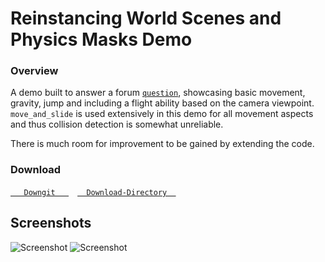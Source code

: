 # Reinstancing World Scenes and Physics Masks Demo

### Overview

A demo built to answer a forum [`question`](https://godotengine.org/qa/109384/i-want-my-character-to-fly-in-the-direction-my-mouse-points), showcasing basic movement, gravity, jump and including a flight ability based on the camera viewpoint.
`move_and_slide` is used extensively in this demo for all movement aspects and thus collision detection is somewhat unreliable.

There is much room for improvement to be gained by extending the code.

### Download
[`   Downgit   `](https://downgit.github.io/#/home?url=https:%2F%2Fgithub.com%2FYuminous%2FGodot-Shorts%2Ftree%2Fmain%2F3.3%20%E2%86%92%20Rudimentary%203D%20Movement%20incl.%20Flight) [`  Download-Directory  `](https://download-directory.github.io/?url=https%3A%2F%2Fgithub.com%2FYuminous%2FGodot-Shorts%2Ftree%2Fmain%2F3.3%2520%25E2%2586%2592%2520Rudimentary%25203D%2520Movement%2520incl.%2520Flight)
## Screenshots

![Screenshot](Screenshots/scrn-1.jpg)
![Screenshot](Screenshots/scrn-2.jpg)
